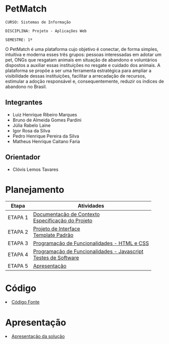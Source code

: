# PetMatch

`CURSO: Sistemas de Informação`

`DISCIPLINA: Projeto - Aplicações Web`

`SEMESTRE: 1º`

O PetMatch é uma plataforma cujo objetivo é conectar, de forma simples, intuitiva e moderna esses três grupos: pessoas interessadas em adotar um pet, ONGs que resgatam animais em situação de abandono e voluntários dispostos a auxiliar essas instituições no resgate e cuidado dos animais. A plataforma se propõe a ser uma ferramenta estratégica para ampliar a visibilidade dessas instituições, facilitar a arrecadação de recursos, estimular a adoção responsável e, consequentemente, reduzir os índices de abandono no Brasil.

## Integrantes

* Luiz Henrique Ribeiro Marques
* Bruno de Almeida Gomes Pardini
* Júlia Rabelo Laine
* Igor Rosa da Silva
* Pedro Henrique Pereira da Silva
* Matheus Henrique Caitano Faria


## Orientador

* Clóvis Lemos Tavares

# Planejamento

| Etapa         | Atividades |
|  :----:   | ----------- |
| ETAPA 1         |[Documentação de Contexto](docs/context.md) <br> [Especificação do Projeto](docs/especification.md) |
| ETAPA 2         |[Projeto de Interface](docs/interface.md) <br> [Template Padrão](docs/template.md) |
| ETAPA 3         |[Programação de Funcionalidades - HTML e CSS](docs/development.md) |
| ETAPA 4        |[Programação de Funcionalidades - Javascript](docs/development.md) <br> [Testes de Software ](docs/tests.md) |
| ETAPA 5         | [Apresentação](presentation/README.md) |



# Código

<li><a href="src/README.md"> Código Fonte</a></li>

# Apresentação

<li><a href="presentation/README.md"> Apresentação da solução</a></li>
